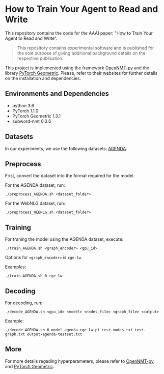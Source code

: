 # How to Train Your Agent to Read and Write
This repository contains the code for the AAAI paper: "How to Train Your Agent to Read and Write".

> This repository contains experimental software and is published for the sole purpose of giving additional background details on the respective publication.

This project is implemented using the framework [OpenNMT-py](https://github.com/OpenNMT/OpenNMT-py) and the library [PyTorch Geometric](https://github.com/rusty1s/pytorch_geometric). Please, refer to their websites for further details on the installation and dependencies.

## Environments and Dependencies

- python 3.6
- PyTorch 1.1.0
- PyTorch Geometric 1.3.1
- subword-nmt 0.3.6

## Datasets

In our experiments, we use the following datasets:  [AGENDA](https://github.com/rikdz/GraphWriter/tree/master/data).

## Preprocess

First, convert the dataset into the format required for the model.

For the AGENDA dataset, run:
```
./preprocess_AGENDA.sh <dataset_folder>
```
For the WebNLG dataset, run:
```
./preprocess_WEBNLG.sh <dataset_folder>
```


## Training
For traning the model using the AGENDA dataset, execute:
```
./train_AGENDA.sh <graph_encoder> <gpu_id>
```

Options for `<graph_encoder>` is `cge-lw`. 

Examples:
```
./train_AGENDA.sh 0 cge-lw
```

## Decoding

For decoding, run:
```
./decode_AGENDA.sh <gpu_id> <model> <nodes_file> <graph_file> <output>
```

Example:
```
./decode_AGENDA.sh 0 model_agenda_cge_lw.pt test-nodes.txt test-graph.txt output-agenda-testset.txt
```


## More
For more details regading hyperparameters, please refer to [OpenNMT-py](https://github.com/OpenNMT/OpenNMT-py) and [PyTorch Geometric](https://github.com/rusty1s/pytorch_geometric).




